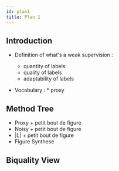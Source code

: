 ```yaml
---
id: plan1
title: Plan 1
---
```


## Introduction

  * Definition of what's a weak supervision :
    * quantity of labels
    * quality of labels
    * adaptability of labels

  *  Vocabulary :
    *  proxy

## Method Tree

  * Proxy + petit bout de figure
  * Noisy + petit bout de figure
  * |L| + petit bout de figure
  * Figure Synthese

## Biquality View
